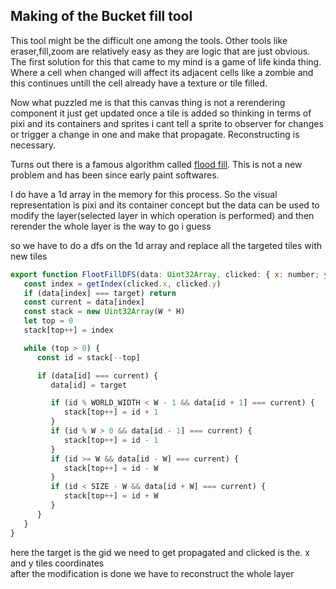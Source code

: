 ## Making of the Bucket fill tool

This tool might be the difficult one among the tools. Other tools like eraser,fill,zoom are relatively easy as they are logic that are just obvious. The first solution for this that came to my mind is a game of life kinda thing. Where a cell when changed will affect its adjacent cells like a zombie and this continues untill the cell already have a texture or tile filled.

Now what puzzled me is that this canvas thing is not a rerendering component it just get updated once a tile is added so
thinking in terms of pixi and its containers and sprites i cant tell a sprite to observer for changes or trigger a change in one and make that propagate.
Reconstructing is necessary.

Turns out there is a famous algorithm called [flood fill](https://en.wikipedia.org/wiki/Flood_fill). This is not a new problem and has been since early paint softwares.

I do have a 1d array in the memory for this process. So the visual representation is pixi and its container concept but the data can be used to modify the layer(selected layer in which operation is performed) and then rerender the whole layer is the way to go i guess

so we have to do a dfs on the 1d array and replace all the targeted tiles with new tiles

```js
export function FlootFillDFS(data: Uint32Array, clicked: { x: number; y: number }, target: number) {
   const index = getIndex(clicked.x, clicked.y)
   if (data[index] === target) return
   const current = data[index]
   const stack = new Uint32Array(W * H)
   let top = 0
   stack[top++] = index

   while (top > 0) {
      const id = stack[--top]

      if (data[id] === current) {
         data[id] = target

         if (id % WORLD_WIDTH < W - 1 && data[id + 1] === current) {
            stack[top++] = id + 1
         }
         if (id % W > 0 && data[id - 1] === current) {
            stack[top++] = id - 1
         }
         if (id >= W && data[id - W] === current) {
            stack[top++] = id - W
         }
         if (id < SIZE - W && data[id + W] === current) {
            stack[top++] = id + W
         }
      }
   }
}
```

here the target is the gid we need to get propagated and clicked is the. x and y tiles coordinates  
after the modification is done we have to reconstruct the whole layer

